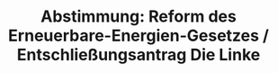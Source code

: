 ---
layout: abstimmung
title: "Abstimmung: Reform des Erneuerbare-Energien-Gesetzes / Entschließungsantrag Die Linke"
categories:
 - Energie
 - Wirtschaft
tags:
 - Erneuerbare-Energien
 - Nachhaltigkeit
 - Umwelt
abstimmung:
 legislaturperiode: 18
 bundestagssitzung: 44
 abstimmung: 4
links:
 - title: https://www.bundestag.de/parlament/plenum/abstimmung/abstimmung?id=286
   url: https://www.bundestag.de/parlament/plenum/abstimmung/abstimmung?id=286
 - title: http://www.abgeordnetenwatch.de/novelle_des_eeg-1105-629.html
   url: http://www.abgeordnetenwatch.de/novelle_des_eeg-1105-629.html
data:
 - title: Abstimmungsergebnis 20140627_4-data.pdf
   url: /res/abstimmungsliste/20140627_4-data.pdf
 - title: Abstimmungsergebnis 20140627_4_xls-data.csv
   url: /res/abstimmungsliste/analyses/20140627_4_xls-data.csv
documents:
 - title: Drucksache 18/01304.pdf
   url: http://dip21.bundestag.de/dip21/btd/18/013/1801304.pdf
   local: /res/abstimmungsdaten/018-044-04/1801304.pdf
 - title: Drucksache 18/01573.pdf
   url: http://dip21.bundestag.de/dip21/btd/18/015/1801573.pdf
   local: /res/abstimmungsdaten/018-044-04/1801573.pdf
 - title: Drucksache 18/01891.pdf
   url: http://dip21.bundestag.de/dip21/btd/18/018/1801891.pdf
   local: /res/abstimmungsdaten/018-044-04/1801891.pdf
 - title: Drucksache 18/01901.pdf
   url: http://dip21.bundestag.de/dip21/btd/18/019/1801901.pdf
   local: /res/abstimmungsdaten/018-044-04/1801901.pdf
preview: |
     Deutscher Bundestag
    
     44. Sitzung des Deutschen Bundestages
     am Freitag, 27.Juni 2014
     Endgültiges Ergebnis der Namentlichen Abstimmung Nr. 4
    
     Entschließungsantrag der Abgeordneten Caren Lay, Eva Bulling-Schröter, Dr. Dietmar
     Bartsch, weiterer Abgeordneter und der Fraktion DIE LINKE.
     zu der dritten Beratung des Gesetzentwurfs der Bundesregierung
     Entwurf eines Gesetzes zur grundlegenden Reform des Erneuerbare-Energien-Gesetzes und
     zur Änderung weiterer Bestimmungen des Energiewirtschaftsrechts
     - Drucksachen 18/1304, 18/1573, 18/1891 und 18/1901 -
    
     Abgegebene Stimmen insgesamt:
    
     575
     56
    
     Nicht abgegebene Stimmen:
     Ja-Stimmen:
    
     109
    
     Nein-Stimmen:
    
     465
    
     Enthaltungen:
    
     1
    
     Ungültige:
    
     0
    
     Berlin, den 27.06.2014
    
     Beginn: 10:58
     Ende: 11:01
---